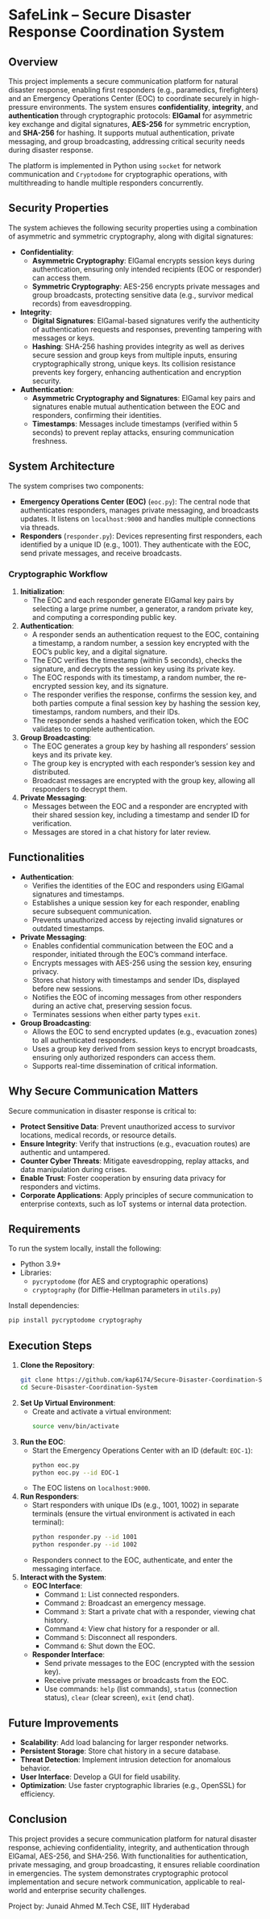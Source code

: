 # SafeLink – Secure Disaster Response Coordination System

## Overview
This project implements a secure communication platform for natural disaster response, enabling first responders (e.g., paramedics, firefighters) and an Emergency Operations Center (EOC) to coordinate securely in high-pressure environments. The system ensures **confidentiality**, **integrity**, and **authentication** through cryptographic protocols: **ElGamal** for asymmetric key exchange and digital signatures, **AES-256** for symmetric encryption, and **SHA-256** for hashing. It supports mutual authentication, private messaging, and group broadcasting, addressing critical security needs during disaster response.

The platform is implemented in Python using `socket` for network communication and `Cryptodome` for cryptographic operations, with multithreading to handle multiple responders concurrently.

## Security Properties
The system achieves the following security properties using a combination of asymmetric and symmetric cryptography, along with digital signatures:
- **Confidentiality**:
  - **Asymmetric Cryptography**: ElGamal encrypts session keys during authentication, ensuring only intended recipients (EOC or responder) can access them.
  - **Symmetric Cryptography**: AES-256 encrypts private messages and group broadcasts, protecting sensitive data (e.g., survivor medical records) from eavesdropping.
- **Integrity**:
  - **Digital Signatures**: ElGamal-based signatures verify the authenticity of authentication requests and responses, preventing tampering with messages or keys.
  - **Hashing**: SHA-256 hashing provides integrity as well as derives secure session and group keys from multiple inputs, ensuring cryptographically strong, unique keys. Its collision resistance prevents key forgery, enhancing authentication and encryption security.
- **Authentication**:
  - **Asymmetric Cryptography and Signatures**: ElGamal key pairs and signatures enable mutual authentication between the EOC and responders, confirming their identities.
  - **Timestamps**: Messages include timestamps (verified within 5 seconds) to prevent replay attacks, ensuring communication freshness.

## System Architecture
The system comprises two components:
- **Emergency Operations Center (EOC)** (`eoc.py`): The central node that authenticates responders, manages private messaging, and broadcasts updates. It listens on `localhost:9000` and handles multiple connections via threads.
- **Responders** (`responder.py`): Devices representing first responders, each identified by a unique ID (e.g., 1001). They authenticate with the EOC, send private messages, and receive broadcasts.

### Cryptographic Workflow
1. **Initialization**:
   - The EOC and each responder generate ElGamal key pairs by selecting a large prime number, a generator, a random private key, and computing a corresponding public key.
2. **Authentication**:
   - A responder sends an authentication request to the EOC, containing a timestamp, a random number, a session key encrypted with the EOC’s public key, and a digital signature.
   - The EOC verifies the timestamp (within 5 seconds), checks the signature, and decrypts the session key using its private key.
   - The EOC responds with its timestamp, a random number, the re-encrypted session key, and its signature.
   - The responder verifies the response, confirms the session key, and both parties compute a final session key by hashing the session key, timestamps, random numbers, and their IDs.
   - The responder sends a hashed verification token, which the EOC validates to complete authentication.
3. **Group Broadcasting**:
   - The EOC generates a group key by hashing all responders’ session keys and its private key.
   - The group key is encrypted with each responder’s session key and distributed.
   - Broadcast messages are encrypted with the group key, allowing all responders to decrypt them.
4. **Private Messaging**:
   - Messages between the EOC and a responder are encrypted with their shared session key, including a timestamp and sender ID for verification.
   - Messages are stored in a chat history for later review.

## Functionalities
- **Authentication**:
  - Verifies the identities of the EOC and responders using ElGamal signatures and timestamps.
  - Establishes a unique session key for each responder, enabling secure subsequent communication.
  - Prevents unauthorized access by rejecting invalid signatures or outdated timestamps.
- **Private Messaging**:
  - Enables confidential communication between the EOC and a responder, initiated through the EOC’s command interface.
  - Encrypts messages with AES-256 using the session key, ensuring privacy.
  - Stores chat history with timestamps and sender IDs, displayed before new sessions.
  - Notifies the EOC of incoming messages from other responders during an active chat, preserving session focus.
  - Terminates sessions when either party types `exit`.
- **Group Broadcasting**:
  - Allows the EOC to send encrypted updates (e.g., evacuation zones) to all authenticated responders.
  - Uses a group key derived from session keys to encrypt broadcasts, ensuring only authorized responders can access them.
  - Supports real-time dissemination of critical information.

## Why Secure Communication Matters
Secure communication in disaster response is critical to:
- **Protect Sensitive Data**: Prevent unauthorized access to survivor locations, medical records, or resource details.
- **Ensure Integrity**: Verify that instructions (e.g., evacuation routes) are authentic and untampered.
- **Counter Cyber Threats**: Mitigate eavesdropping, replay attacks, and data manipulation during crises.
- **Enable Trust**: Foster cooperation by ensuring data privacy for responders and victims.
- **Corporate Applications**: Apply principles of secure communication to enterprise contexts, such as IoT systems or internal data protection.

## Requirements
To run the system locally, install the following:
- Python 3.9+
- Libraries:
  - `pycryptodome` (for AES and cryptographic operations)
  - `cryptography` (for Diffie-Hellman parameters in `utils.py`)

Install dependencies:
```bash
pip install pycryptodome cryptography
```

## Execution Steps
1. **Clone the Repository**:
   ```bash
   git clone https://github.com/kap6174/Secure-Disaster-Coordination-System
   cd Secure-Disaster-Coordination-System
   ```
2. **Set Up Virtual Environment**:
   - Create and activate a virtual environment:
     ```bash
     source venv/bin/activate
     ```
3. **Run the EOC**:
   - Start the Emergency Operations Center with an ID (default: `EOC-1`):
     ```bash
     python eoc.py
     python eoc.py --id EOC-1
     ```
   - The EOC listens on `localhost:9000`.
4. **Run Responders**:
   - Start responders with unique IDs (e.g., 1001, 1002) in separate terminals (ensure the virtual environment is activated in each terminal):
     ```bash
     python responder.py --id 1001
     python responder.py --id 1002
     ```
   - Responders connect to the EOC, authenticate, and enter the messaging interface.
5. **Interact with the System**:
   - **EOC Interface**:
     - Command `1`: List connected responders.
     - Command `2`: Broadcast an emergency message.
     - Command `3`: Start a private chat with a responder, viewing chat history.
     - Command `4`: View chat history for a responder or all.
     - Command `5`: Disconnect all responders.
     - Command `6`: Shut down the EOC.
   - **Responder Interface**:
     - Send private messages to the EOC (encrypted with the session key).
     - Receive private messages or broadcasts from the EOC.
     - Use commands: `help` (list commands), `status` (connection status), `clear` (clear screen), `exit` (end chat).


## Future Improvements
- **Scalability**: Add load balancing for larger responder networks.
- **Persistent Storage**: Store chat history in a secure database.
- **Threat Detection**: Implement intrusion detection for anomalous behavior.
- **User Interface**: Develop a GUI for field usability.
- **Optimization**: Use faster cryptographic libraries (e.g., OpenSSL) for efficiency.

## Conclusion
This project provides a secure communication platform for natural disaster response, achieving confidentiality, integrity, and authentication through ElGamal, AES-256, and SHA-256. With functionalities for authentication, private messaging, and group broadcasting, it ensures reliable coordination in emergencies. The system demonstrates cryptographic protocol implementation and secure network communication, applicable to real-world and enterprise security challenges.

Project by: Junaid Ahmed M.Tech CSE, IIIT Hyderabad
